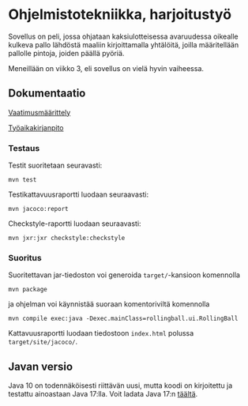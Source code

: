 # Ohjelmistotekniikka, harjoitustyö

Sovellus on peli, jossa ohjataan kaksiulotteisessa avaruudessa oikealle kulkeva pallo lähdöstä maaliin kirjoittamalla yhtälöitä, joilla määritellään pallolle pintoja, joiden päällä pyöriä.

Meneillään on viikko 3, eli sovellus on vielä hyvin vaiheessa.

## Dokumentaatio

[Vaatimusmäärittely](https://github.com/kbjakex/ot-harjoitystyo/blob/main/dokumentaatio/vaatimusmaarittely.md)

[Työaikakirjanpito](https://github.com/kbjakex/ot-harjoitystyo/blob/main/dokumentaatio/tyoaikakirjanpito.md)

### Testaus

Testit suoritetaan seuravasti:

```console
mvn test
```

Testikattavuusraportti luodaan seuraavasti:

```console
mvn jacoco:report
```

Checkstyle-raportti luodaan seuraavasti:
```console
mvn jxr:jxr checkstyle:checkstyle
```

### Suoritus

Suoritettavan jar-tiedoston voi generoida `target/`-kansioon komennolla
```console
mvn package
```
ja ohjelman voi käynnistää suoraan komentoriviltä komennolla
```console
mvn compile exec:java -Dexec.mainClass=rollingball.ui.RollingBall
```

Kattavuusraportti luodaan tiedostoon `index.html` polussa `target/site/jacoco/`.

## Javan versio

Java 10 on todennäköisesti riittävän uusi, mutta koodi on kirjoitettu ja testattu ainoastaan Java 17:lla. Voit ladata Java 17:n [täältä](https://jdk.java.net/17/).
